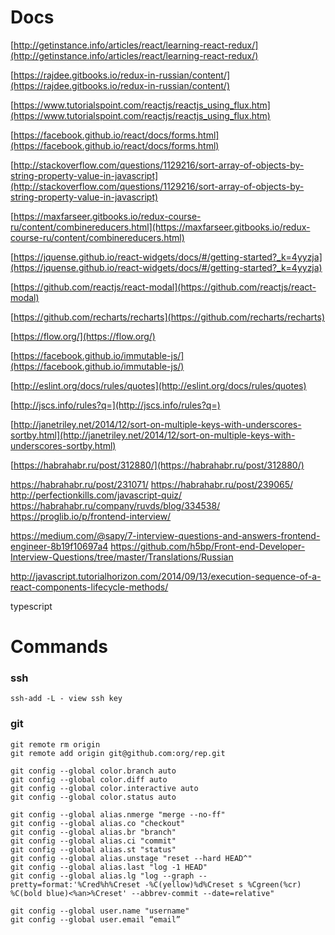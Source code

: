 # Docs
[http://getinstance.info/articles/react/learning-react-redux/](http://getinstance.info/articles/react/learning-react-redux/)

[https://rajdee.gitbooks.io/redux-in-russian/content/](https://rajdee.gitbooks.io/redux-in-russian/content/)

[https://www.tutorialspoint.com/reactjs/reactjs_using_flux.htm](https://www.tutorialspoint.com/reactjs/reactjs_using_flux.htm)

[https://facebook.github.io/react/docs/forms.html](https://facebook.github.io/react/docs/forms.html)

[http://stackoverflow.com/questions/1129216/sort-array-of-objects-by-string-property-value-in-javascript](http://stackoverflow.com/questions/1129216/sort-array-of-objects-by-string-property-value-in-javascript)

[https://maxfarseer.gitbooks.io/redux-course-ru/content/combinereducers.html](https://maxfarseer.gitbooks.io/redux-course-ru/content/combinereducers.html)

[https://jquense.github.io/react-widgets/docs/#/getting-started?_k=4yyzja](https://jquense.github.io/react-widgets/docs/#/getting-started?_k=4yyzja)

[https://github.com/reactjs/react-modal](https://github.com/reactjs/react-modal)

[https://github.com/recharts/recharts](https://github.com/recharts/recharts)

[https://flow.org/](https://flow.org/)

[https://facebook.github.io/immutable-js/](https://facebook.github.io/immutable-js/)

[http://eslint.org/docs/rules/quotes](http://eslint.org/docs/rules/quotes)

[http://jscs.info/rules?q=](http://jscs.info/rules?q=)

[http://janetriley.net/2014/12/sort-on-multiple-keys-with-underscores-sortby.html](http://janetriley.net/2014/12/sort-on-multiple-keys-with-underscores-sortby.html)

[https://habrahabr.ru/post/312880/](https://habrahabr.ru/post/312880/)

https://habrahabr.ru/post/231071/
https://habrahabr.ru/post/239065/
http://perfectionkills.com/javascript-quiz/
https://habrahabr.ru/company/ruvds/blog/334538/
https://proglib.io/p/frontend-interview/

https://medium.com/@sapy/7-interview-questions-and-answers-frontend-engineer-8b19f10697a4
https://github.com/h5bp/Front-end-Developer-Interview-Questions/tree/master/Translations/Russian

http://javascript.tutorialhorizon.com/2014/09/13/execution-sequence-of-a-react-components-lifecycle-methods/

typescript


# Commands

### ssh
`ssh-add -L - view ssh key`

### git
```
git remote rm origin
git remote add origin git@github.com:org/rep.git

git config --global color.branch auto
git config --global color.diff auto
git config --global color.interactive auto
git config --global color.status auto
 
git config --global alias.nmerge "merge --no-ff"
git config --global alias.co "checkout"
git config --global alias.br "branch"
git config --global alias.ci "commit"
git config --global alias.st "status"
git config --global alias.unstage "reset --hard HEAD^"
git config --global alias.last "log -1 HEAD"
git config --global alias.lg "log --graph --pretty=format:'%Cred%h%Creset -%C(yellow)%d%Creset s %Cgreen(%cr) %C(bold blue)<%an>%Creset' --abbrev-commit --date=relative"
 
git config --global user.name "username"
git config --global user.email “email”
```
